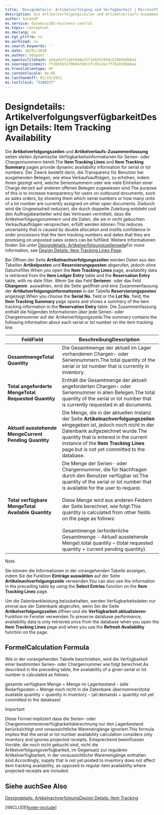 ```yaml
---
title: 'Designdetails: Artikelverfolgung und Verfügbarkeit | Microsoft Docs'
description: Die Artikelverfolgungszeilen und Artikelverlaufs-Zusammenfassungsseiten stellen dynamische Verfügbarkeitsinformationen für Serien- oder Chargennummern bereit. Der Zweck besteht darin, die Transparenz für Benutzer bei ausgehenden Belegen, wie etwa Verkaufsaufträgen, zu erhöhen, indem ihnen gezeigt wird, welche Seriennummern oder wie viele Einheiten einer Charge derzeit auf anderen offenen Belegen zugewiesen sind.
author: SorenGP
ms.service: dynamics365-business-central
ms.topic: conceptual
ms.devlang: na
ms.tgt_pltfrm: na
ms.workload: na
ms.search.keywords: ''
ms.date: 10/01/2020
ms.author: edupont
ms.openlocfilehash: a54adef51abf040e31f1e935295dc524858db9a1
ms.sourcegitcommit: ff2b55b7e790447e0c1fcd5c2ec7f7610338ebaa
ms.translationtype: HT
ms.contentlocale: de-DE
ms.lasthandoff: 02/15/2021
ms.locfileid: "5380227"
---
```

# <a name="design-details-item-tracking-availability"></a><span data-ttu-id="abd0c-104">Designdetails: Artikelverfolgungsverfügbarkeit</span><span class="sxs-lookup"><span data-stu-id="abd0c-104">Design Details: Item Tracking Availability</span></span>
<span data-ttu-id="abd0c-105">Die **Artikelverfolgungszeilen** und **Artikelverlaufs-Zusammenfassung** seiten stellen dynamische Verfügbarkeitsinformationen für Serien- oder Chargennummern bereit.</span><span class="sxs-lookup"><span data-stu-id="abd0c-105">The **Item Tracking Lines** and **Item Tracking Summary** pages provide dynamic availability information for serial or lot numbers.</span></span> <span data-ttu-id="abd0c-106">Der Zweck besteht darin, die Transparenz für Benutzer bei ausgehenden Belegen, wie etwa Verkaufsaufträgen, zu erhöhen, indem ihnen gezeigt wird, welche Seriennummern oder wie viele Einheiten einer Charge derzeit auf anderen offenen Belegen zugewiesen sind.</span><span class="sxs-lookup"><span data-stu-id="abd0c-106">The purpose of this is to increase transparency for users on outbound documents, such as sales orders, by showing them which serial numbers or how many units of a lot number are currently assigned on other open documents.</span></span> <span data-ttu-id="abd0c-107">Dadurch wird die Ungewissheit reduziert, die durch doppelte Zuteilung entsteht und den Auftragsbearbeiter wird das Vertrauen vermittelt, dass die Artikelverfolgungsnummern und die Daten, die sie in nicht gebuchten Verkaufsaufträgen versprechen, erfüllt werden können.</span><span class="sxs-lookup"><span data-stu-id="abd0c-107">This reduces uncertainty that is caused by double allocation and instills confidence in order processors that the item tracking numbers and dates that they are promising on unposted sales orders can be fulfilled.</span></span> <span data-ttu-id="abd0c-108">Weitere Informationen finden Sie unter [Designdetails: Artikelverfolgungszeilenseite](design-details-item-tracking-lines-window.md)</span><span class="sxs-lookup"><span data-stu-id="abd0c-108">For more information, see [Design Details: Item Tracking Lines Page](design-details-item-tracking-lines-window.md).</span></span>  

 <span data-ttu-id="abd0c-109">Bei Öffnen der Seite **Artikelnachverfolgungszeilen** werden Daten aus den Tabellen **Artikelposten** und **Reservierungsposten** abgerufen, jedoch ohne Datumsfilter.</span><span class="sxs-lookup"><span data-stu-id="abd0c-109">When you open the **Item Tracking Lines** page, availability data is retrieved from the **Item Ledger Entry** table and the **Reservation Entry** table, with no date filter.</span></span> <span data-ttu-id="abd0c-110">Wenn Sie das Feld **Seriennr**. oder das Feld **Chargennr**. auswählen, wird die Seite geöffnet und eine Zusammenfassung der **Artikelverfolgungsinformationen** in der Tabelle **Reservierungsposten** angezeigt.</span><span class="sxs-lookup"><span data-stu-id="abd0c-110">When you choose the **Serial No.** field or the **Lot No.** field, the **Item Tracking Summary** page opens and shows a summary of the item tracking information in the **Reservation Entry** table.</span></span> <span data-ttu-id="abd0c-111">Die Zusammenfassung enthält die folgenden Informationen über jede Serien- oder Chargennummer auf der Artikelverfolgungszeile:</span><span class="sxs-lookup"><span data-stu-id="abd0c-111">The summary contains the following information about each serial or lot number on the item tracking line:</span></span>  

|<span data-ttu-id="abd0c-112">Feld</span><span class="sxs-lookup"><span data-stu-id="abd0c-112">Field</span></span>|<span data-ttu-id="abd0c-113">Beschreibung</span><span class="sxs-lookup"><span data-stu-id="abd0c-113">Description</span></span>|  
|---------------------------------|---------------------------------------|  
|<span data-ttu-id="abd0c-114">**Gesamtmenge**</span><span class="sxs-lookup"><span data-stu-id="abd0c-114">**Total Quantity**</span></span>|<span data-ttu-id="abd0c-115">Die Gesamtmenge der aktuell im Lager vorhandenen Chargen- oder Seriennummern.</span><span class="sxs-lookup"><span data-stu-id="abd0c-115">The total quantity of the serial or lot number that is currently in inventory.</span></span>|  
|<span data-ttu-id="abd0c-116">**Total angeforderte Menge**</span><span class="sxs-lookup"><span data-stu-id="abd0c-116">**Total Requested Quantity**</span></span>|<span data-ttu-id="abd0c-117">Enthält die Gesamtmenge der aktuell angeforderten Chargen- oder Seriennummer in allen Belegen.</span><span class="sxs-lookup"><span data-stu-id="abd0c-117">The total quantity of the serial or lot number that is currently requested in all documents.</span></span>|  
|<span data-ttu-id="abd0c-118">**Aktuell ausstehende Menge**</span><span class="sxs-lookup"><span data-stu-id="abd0c-118">**Current Pending Quantity**</span></span>|<span data-ttu-id="abd0c-119">Die Menge, die in der aktuellen Instanz der Seite **Artikelnachverfolgungszeilen** eingegeben ist, jedoch noch nicht in der Datenbank aufgezeichnet wurde.</span><span class="sxs-lookup"><span data-stu-id="abd0c-119">The quantity that is entered in the current instance of the **Item Tracking Lines** page but is not yet committed to the database.</span></span>|  
|<span data-ttu-id="abd0c-120">**Total verfügbare Menge**</span><span class="sxs-lookup"><span data-stu-id="abd0c-120">**Total Available Quantity**</span></span>|<span data-ttu-id="abd0c-121">Die Menge der Serien- oder Chargennummer, die für Nachfragen durch den Benutzer verfügbar ist.</span><span class="sxs-lookup"><span data-stu-id="abd0c-121">The quantity of the serial or lot number that is available for the user to request.</span></span><br /><br /> <span data-ttu-id="abd0c-122">Diese Menge wird aus anderen Feldern der Seite berechnet, wie folgt:</span><span class="sxs-lookup"><span data-stu-id="abd0c-122">This quantity is calculated from other fields on the page as follows:</span></span><br /><br /> <span data-ttu-id="abd0c-123">Gesamtmenge (erforderliche Gesamtmenge - Aktuell ausstehende Menge).</span><span class="sxs-lookup"><span data-stu-id="abd0c-123">total quantity – (total requested quantity + current pending quantity).</span></span>|  

> [!NOTE]  
>  <span data-ttu-id="abd0c-124">Sie können die Informationen in der vorangehenden Tabelle anzeigen, indem Sie die Funktion **Einträge auswählen** auf der Seite **Artikelnachverfolgungszeile** verwenden.</span><span class="sxs-lookup"><span data-stu-id="abd0c-124">You can also see the information in the preceding table by using the **Select Entries** function on the **Item Tracking Lines** page.</span></span>  

 <span data-ttu-id="abd0c-125">Um die Datenbankleistung beizubehalten, werden Verfügbarkeitsdaten nur einmal aus der Datenbank abgerufen, wenn Sie die Seite **Artikelverfolgungszeilen** öffnen und die **Verfügbarkeit aktualisieren**-Funktion im Fenster verwenden.</span><span class="sxs-lookup"><span data-stu-id="abd0c-125">To preserve database performance, availability data is only retrieved once from the database when you open the **Item Tracking Lines** page and when you use the **Refresh Availability** function on the page.</span></span>  

## <a name="calculation-formula"></a><span data-ttu-id="abd0c-126">Formel</span><span class="sxs-lookup"><span data-stu-id="abd0c-126">Calculation Formula</span></span>  
 <span data-ttu-id="abd0c-127">Wie in der vorangehenden Tabelle beschrieben, wird die Verfügbarkeit einer bestimmten Serien- oder Chargennummer wie folgt berechnet.</span><span class="sxs-lookup"><span data-stu-id="abd0c-127">As described in the preceding table, the availability of a given serial or lot number is calculated as follows.</span></span>  

 <span data-ttu-id="abd0c-128">gesamte verfügbare Menge = Menge im Lagerbestand - (alle Bedarfsposten + Menge noch nicht in die Datenbank übernommen)</span><span class="sxs-lookup"><span data-stu-id="abd0c-128">total available quantity = quantity in inventory – (all demands + quantity not yet committed to the database)</span></span>  

> [!IMPORTANT]  
>  <span data-ttu-id="abd0c-129">Diese Formel impliziert dass die Serien- oder Chargennummerenverfügbarkeitsberechnung nur den Lagerbestand berücksichtigt und voraussichtliche Wareneingänge ignoriert.</span><span class="sxs-lookup"><span data-stu-id="abd0c-129">This formula implies that the serial or lot number availability calculation considers only inventory and ignores projected receipts.</span></span> <span data-ttu-id="abd0c-130">Entsprechend beeinflussen Vorräte, die noch nicht gebucht sind, nicht die Artikelverfolgungsverfügbarkeit, im Gegensatz zur regulären Artikelverfügbarkeit, in der voraussichtliche Wareneingänge enthalten sind.</span><span class="sxs-lookup"><span data-stu-id="abd0c-130">Accordingly, supply that is not yet posted to inventory does not affect item tracking availability, as opposed to regular item availability where projected receipts are included.</span></span>  

## <a name="see-also"></a><span data-ttu-id="abd0c-131">Siehe auch</span><span class="sxs-lookup"><span data-stu-id="abd0c-131">See Also</span></span>  
 [<span data-ttu-id="abd0c-132">Designdetails: Artikelnachverfolgung</span><span class="sxs-lookup"><span data-stu-id="abd0c-132">Design Details: Item Tracking</span></span>](design-details-item-tracking.md)


[!INCLUDE[footer-include](includes/footer-banner.md)]